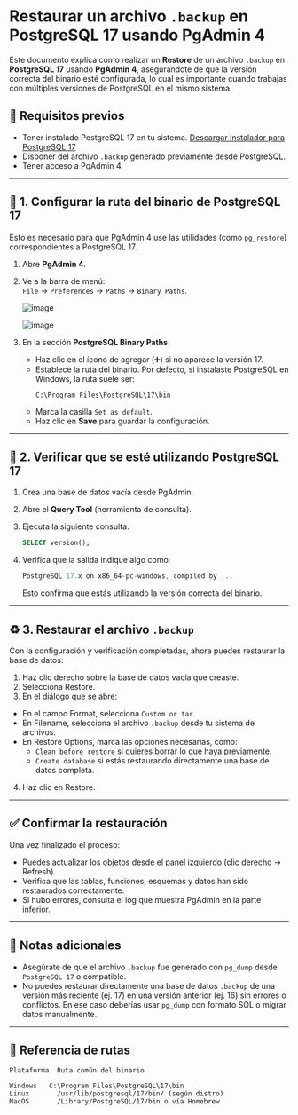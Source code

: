 # Restaurar un archivo `.backup` en PostgreSQL 17 usando PgAdmin 4

Este documento explica cómo realizar un **Restore** de un archivo `.backup` en **PostgreSQL 17** usando **PgAdmin 4**, asegurándote de que la versión correcta del binario esté configurada, lo cual es importante cuando trabajas con múltiples versiones de PostgreSQL en el mismo sistema.

## 📌 Requisitos previos

- Tener instalado PostgreSQL 17 en tu sistema. [Descargar Instalador para PostgreSQL 17](https://drive.google.com/file/d/1vT9p-JnP-QtLzmNnrDaolxa65-m8FZTe/view?usp=sharing)
- Disponer del archivo `.backup` generado previamente desde PostgreSQL.
- Tener acceso a PgAdmin 4.

---

## 🔧 1. Configurar la ruta del binario de PostgreSQL 17

Esto es necesario para que PgAdmin 4 use las utilidades (como `pg_restore`) correspondientes a PostgreSQL 17.

1. Abre **PgAdmin 4**.
2. Ve a la barra de menú:  
   `File` → `Preferences` → `Paths` → `Binary Paths`.

   ![image](https://github.com/user-attachments/assets/bdd4cdbc-5bb8-4e3b-a382-8d43f041d852)

   ![image](https://github.com/user-attachments/assets/e5d50243-5bff-4333-a06b-9e3933cc190d)
   
4. En la sección **PostgreSQL Binary Paths**:
   - Haz clic en el ícono de agregar (➕) si no aparece la versión 17.
   - Establece la ruta del binario. Por defecto, si instalaste PostgreSQL en Windows, la ruta suele ser:
     ```
     C:\Program Files\PostgreSQL\17\bin
     ```
   - Marca la casilla `Set as default`.
   - Haz clic en **Save** para guardar la configuración.

---

## 🧪 2. Verificar que se esté utilizando PostgreSQL 17

1. Crea una base de datos vacía desde PgAdmin.
2. Abre el **Query Tool** (herramienta de consulta).
3. Ejecuta la siguiente consulta:

   ```sql
   SELECT version();
   ```
   
4. Verifica que la salida indique algo como:

   ```csharp
   PostgreSQL 17.x on x86_64-pc-windows, compiled by ...
   ```

   Esto confirma que estás utilizando la versión correcta del binario.

---

## ♻️ 3. Restaurar el archivo `.backup`

Con la configuración y verificación completadas, ahora puedes restaurar la base de datos:

1. Haz clic derecho sobre la base de datos vacía que creaste.
2. Selecciona Restore.
3. En el diálogo que se abre:
  - En el campo Format, selecciona `Custom or tar`.
  - En Filename, selecciona el archivo `.backup` desde tu sistema de archivos.
  - En Restore Options, marca las opciones necesarias, como:
    - `Clean before restore` si quieres borrar lo que haya previamente.
    - `Create database` si estás restaurando directamente una base de datos completa.
4. Haz clic en Restore.

---

## ✅ Confirmar la restauración

Una vez finalizado el proceso:
- Puedes actualizar los objetos desde el panel izquierdo (clic derecho → Refresh).
- Verifica que las tablas, funciones, esquemas y datos han sido restaurados correctamente.
- Si hubo errores, consulta el log que muestra PgAdmin en la parte inferior.

---

## 📝 Notas adicionales

- Asegúrate de que el archivo `.backup` fue generado con `pg_dump` desde `PostgreSQL 17` o compatible.
- No puedes restaurar directamente una base de datos `.backup` de una versión más reciente (ej. 17) en una versión anterior (ej. 16) sin errores o conflictos. En ese caso deberías usar `pg_dump` con formato SQL o migrar datos manualmente.

---

## 📂 Referencia de rutas

```
Plataforma	Ruta común del binario

Windows	  C:\Program Files\PostgreSQL\17\bin
Linux	    /usr/lib/postgresql/17/bin/ (según distro)
MacOS	    /Library/PostgreSQL/17/bin o vía Homebrew
```
